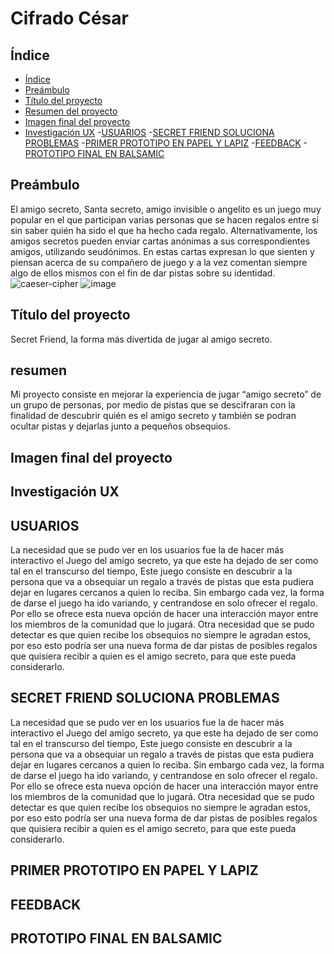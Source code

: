 # Cifrado César

## Índice

- [Índice](#índice)
- [Preámbulo](#preámbulo)
- [Título del proyecto](#Titulo-del-proyecto)
- [Resumen del proyecto](#resumen)
- [Imagen final del proyecto](#Imagen-final-del-proyecto)
- [Investigación UX](#Investigacion-UX)
   -[USUARIOS](#Usuarios)
   -[SECRET FRIEND SOLUCIONA PROBLEMAS](#SECRET-FRIEND-IN-PROBLEMS)
   -[PRIMER PROTOTIPO EN PAPEL Y LAPIZ](#Primer-prototipo)
   -[FEEDBACK](#FEEDBACK)
   -[PROTOTIPO FINAL EN BALSAMIC](#Prototipo-final)

## Preámbulo
El amigo secreto, Santa secreto, amigo invisible o angelito es un juego muy popular en el que participan varias personas que se hacen regalos entre sí sin saber quién ha sido el que ha hecho cada regalo. Alternativamente, los amigos secretos pueden enviar cartas anónimas a sus correspondientes amigos, utilizando seudónimos. En estas cartas expresan lo que sienten y piensan acerca de su compañero de juego y a la vez comentan siempre algo de ellos mismos con el fin de dar pistas sobre su identidad.
![caeser-cipher](https://muchosidad.files.wordpress.com/2010/12/amigo-secreto.jpg)
![image](https://user-images.githubusercontent.com/51206472/58819099-1823ec80-85f5-11e9-824e-dfd6b0bb1b0c.png)

## Título del proyecto

Secret Friend, la forma más divertida de jugar al amigo secreto.

## resumen
Mi proyecto consiste en mejorar la experiencia de jugar “amigo secreto” de un grupo de personas, por medio de pistas que se descifraran con la finalidad de descubrir quién es el amigo secreto y también se podran ocultar pistas y dejarlas junto a pequeños obsequios. 


## Imagen final del proyecto

## Investigación UX
  ## USUARIOS
La necesidad que se pudo ver en los usuarios fue la de hacer más interactivo el Juego del amigo secreto, ya que este ha dejado de ser como tal en el transcurso del tiempo, Este juego consiste en descubrir a la persona que  va a obsequiar un regalo a través de pistas que esta pudiera dejar en lugares cercanos a quien lo reciba. 
Sin embargo cada vez, la forma de darse el juego ha ido variando, y centrandose en solo ofrecer el regalo. Por ello se ofrece esta nueva opción de hacer una interacción mayor entre los miembros de la comunidad que lo jugará. 
Otra necesidad que se pudo detectar es que quien recibe los obsequios no siempre le agradan estos, por eso esto podría ser una nueva forma de dar pistas de posibles regalos que quisiera recibir a quien es el amigo secreto, para que este pueda considerarlo.
 ## SECRET FRIEND SOLUCIONA PROBLEMAS
La necesidad que se pudo ver en los usuarios fue la de hacer más interactivo el Juego del amigo secreto, ya que este ha dejado de ser como tal en el transcurso del tiempo, Este juego consiste en descubrir a la persona que  va a obsequiar un regalo a través de pistas que esta pudiera dejar en lugares cercanos a quien lo reciba. 
Sin embargo cada vez, la forma de darse el juego ha ido variando, y centrandose en solo ofrecer el regalo. Por ello se ofrece esta nueva opción de hacer una interacción mayor entre los miembros de la comunidad que lo jugará. 
Otra necesidad que se pudo detectar es que quien recibe los obsequios no siempre le agradan estos, por eso esto podría ser una nueva forma de dar pistas de posibles regalos que quisiera recibir a quien es el amigo secreto, para que este pueda considerarlo.
## PRIMER PROTOTIPO EN PAPEL Y LAPIZ

## FEEDBACK
## PROTOTIPO FINAL EN BALSAMIC
